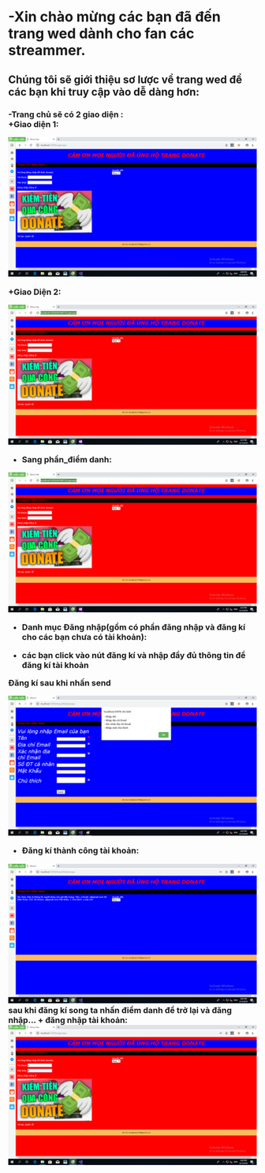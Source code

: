<h1>-Xin chào mừng các bạn đã đến trang wed dành cho fan các streammer.</h1>
<h2>Chúng tôi sẽ giới thiệu sơ lược về trang wed để các bạn khi truy cập vào dễ dàng hơn: </h2>
<h3> -Trang chủ sẽ có 2 giao diện :<br>
  +Giao diện 1:
  
  ![img](Untitled.png)
  
+Giao Diện 2:

  ![img](d1.png)
  
 - Sang phần_điểm danh:<br>
  
  ![img](d1.png)
  
  - Danh mục Đăng nhập(gồm có phần đăng nhập và đăng kí cho các bạn chưa có tài khoản):<br>
  + các bạn click vào nút đăng kí và nhập đầy đủ thông tin để đăng kí tài khoản <br>
 
 Đăng kí sau khi nhấn send <br>
  
  ![img](Untitled2.png)
  
  
  
  
  + Đăng kí thành công tài khoản:<br>
  
  ![img](Untitled3.png)
    sau khi đăng kí song ta nhấn điểm danh để trở lại và đăng nhập...
    + đăng nhập tài khoản: <br>
    ![img](a1.png)
  
 
  
